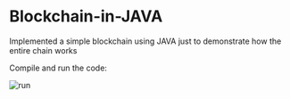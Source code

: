 # Blockchain-in-JAVA
Implemented a simple blockchain using JAVA just to demonstrate how the entire chain works

Compile and run the code:

![run](https://user-images.githubusercontent.com/65587651/82326640-c7bac000-99fa-11ea-9852-563627dbbd33.png)

